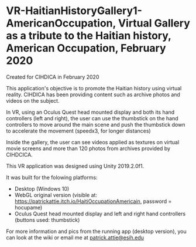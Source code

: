 # VR-HaitianHistoryGallery1-AmericanOccupation, Virtual Gallery as a tribute to the Haitian history, American Occupation, February 2020

Created for CIHDICA in February 2020

This application's objective is to promote the Haitian history using virtual reality. CIHDICA has been providing content such as archive photos and videos on the subject.

In VR, using an Oculus Quest head mounted display and both its hand controllers (left and right), the user can use the thumbstick on the hand controllers to move around the main scene and push the thumbstick down to accelerate the movement (speedx3, for longer distances)


Inside the gallery, the user can see videos applied as textures on virtual movie screens and more than 120 photos from archives provided by CIHDCICA.

This VR application was designed using Unity 2019.2.0f1.

It was built for the folowing platforms:
- Desktop (Windows 10)
- WebGL original version (visible at: https://patrickattie.itch.io/HaitiOccupationAmericain, password = hocupame)
- Oculus Quest head mounted display and left and right hand controllers (buttons used: thumbstick)

For more information and pics from the running app (desktop version), you can look at the wiki or email me at patrick.attie@esih.edu
